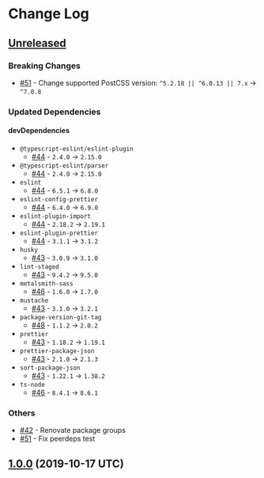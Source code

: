 # Change Log

## [Unreleased]

### Breaking Changes

* [#51] - Change supported PostCSS version: `^5.2.18 || ^6.0.13 || 7.x` -> `^7.0.8`

### Updated Dependencies

#### devDependencies

* `@typescript-eslint/eslint-plugin`
    * [#44] - `2.4.0` -> `2.15.0`
* `@typescript-eslint/parser`
    * [#44] - `2.4.0` -> `2.15.0`
* `eslint`
    * [#44] - `6.5.1` -> `6.8.0`
* `eslint-config-prettier`
    * [#44] - `6.4.0` -> `6.9.0`
* `eslint-plugin-import`
    * [#44] - `2.18.2` -> `2.19.1`
* `eslint-plugin-prettier`
    * [#44] - `3.1.1` -> `3.1.2`
* `husky`
    * [#43] - `3.0.9` -> `3.1.0`
* `lint-staged`
    * [#43] - `9.4.2` -> `9.5.0`
* `metalsmith-sass`
    * [#46] - `1.6.0` -> `1.7.0`
* `mustache`
    * [#43] - `3.1.0` -> `3.2.1`
* `package-version-git-tag`
    * [#48] - `1.1.2` -> `2.0.2`
* `prettier`
    * [#43] - `1.18.2` -> `1.19.1`
* `prettier-package-json`
    * [#43] - `2.1.0` -> `2.1.3`
* `sort-package-json`
    * [#43] - `1.22.1` -> `1.38.2`
* `ts-node`
    * [#46] - `8.4.1` -> `8.6.1`


### Others

* [#42] - Renovate package groups
* [#51] - Fix peerdeps test

[Unreleased]: https://github.com/sounisi5011/metalsmith-postcss2/compare/v1.0.0...HEAD
[#42]: https://github.com/sounisi5011/metalsmith-postcss2/pull/42
[#51]: https://github.com/sounisi5011/metalsmith-postcss2/pull/51
[#44]: https://github.com/sounisi5011/metalsmith-postcss2/pull/44
[#43]: https://github.com/sounisi5011/metalsmith-postcss2/pull/43
[#48]: https://github.com/sounisi5011/metalsmith-postcss2/pull/48
[#46]: https://github.com/sounisi5011/metalsmith-postcss2/pull/46

## [1.0.0] (2019-10-17 UTC)

[1.0.0]: https://github.com/sounisi5011/metalsmith-postcss2/compare/v0.0.0...v1.0.0
